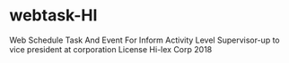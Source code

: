 # webtask-HI
Web Schedule Task And Event For Inform Activity Level Supervisor-up to vice president at corporation
License Hi-lex Corp 2018
